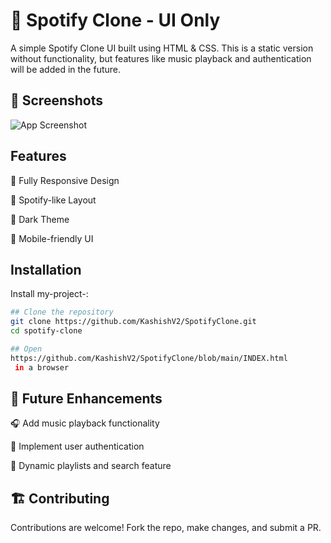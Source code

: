 
# 🎵 Spotify Clone - UI Only

A simple Spotify Clone UI built using HTML & CSS. This is a static version without functionality, but features like music playback and authentication will be added in the future.


##  📸 Screenshots

![App Screenshot](https://github.com/user-attachments/assets/c560529c-dd80-435d-adbd-6983e2c32abd)


## Features

🎨 Fully Responsive Design

🎼 Spotify-like Layout

🌙 Dark Theme

📱 Mobile-friendly UI


## Installation

Install my-project-:

```bash
## Clone the repository
git clone https://github.com/KashishV2/SpotifyClone.git
cd spotify-clone

## Open 
https://github.com/KashishV2/SpotifyClone/blob/main/INDEX.html
 in a browser

```
    
## 📌 Future Enhancements

🎧 Add music playback functionality

🔐 Implement user authentication

📜 Dynamic playlists and search feature
## 🏗️ Contributing

Contributions are welcome! Fork the repo, make changes, and submit a PR.
